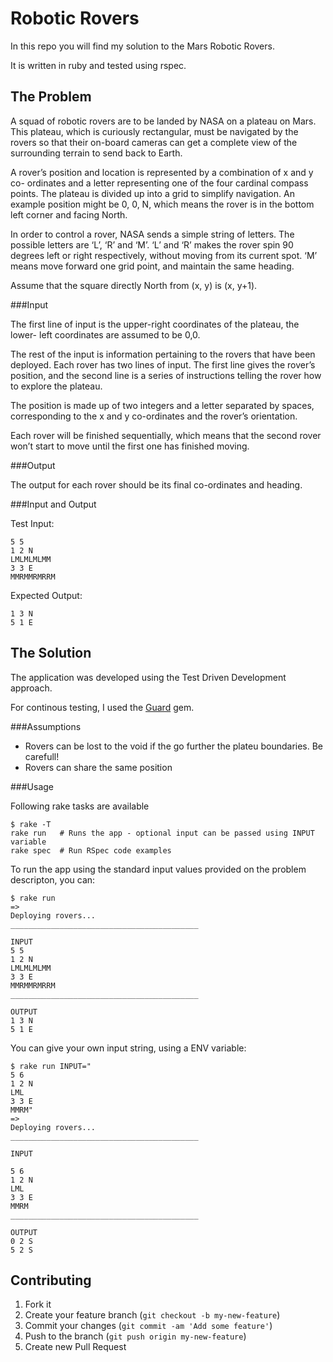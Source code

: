 Robotic Rovers
==============

In this repo you will find my solution to the Mars Robotic Rovers. 

It is written in ruby and tested using rspec.

The Problem
-----------

A squad of robotic rovers are to be landed by NASA on a plateau on Mars. This plateau, which is curiously rectangular, must be navigated by the rovers so that their on-board cameras can get a complete view of the surrounding terrain to send back to Earth.

A rover’s position and location is represented by a combination of x and y co- ordinates and a letter representing one of the four cardinal compass points. The plateau is divided up into a grid to simplify navigation. An example position might be 0, 0, N, which means the rover is in the bottom left corner and facing North.

In order to control a rover, NASA sends a simple string of letters. The possible letters are ‘L’, ‘R’ and ‘M’. ‘L’ and ‘R’ makes the rover spin 90 degrees left or right respectively, without moving from its current spot. ‘M’ means move forward one grid point, and maintain the same heading.

Assume that the square directly North from (x, y) is (x, y+1).

###Input

The first line of input is the upper-right coordinates of the plateau, the lower- left coordinates are assumed to be 0,0.

The rest of the input is information pertaining to the rovers that have been deployed. Each rover has two lines of input. The first line gives
the rover’s position, and the second line is a series of instructions telling the rover how to explore the plateau.

The position is made up of two integers and a letter separated by spaces, corresponding to the x and y co-ordinates and the rover’s orientation.

Each rover will be finished sequentially, which means that the second rover won’t start to move until the first one has finished moving.

###Output

The output for each rover should be its final co-ordinates and heading.

###Input and Output

Test Input:

    5 5
    1 2 N
    LMLMLMLMM
    3 3 E
    MMRMMRMRRM

Expected Output: 
    
    1 3 N
    5 1 E

The Solution
------------
<!--My solution uses a main Application class that handles the input and instanciates a Parser object. With the parsed data it creates several Navigators, each one containing a Rover and the Plateu. I decided to include a Rover and a plateu inside a Navigator as it resulted in a cleaner solution

The Parser object reads the input

The plateu ob


The position object is used merely as a data structure and has only getters and setters.-->

The application was developed using 	the Test Driven Development approach.

For continous testing, I used the [Guard](https://github.com/guard/guard) gem.


###Assumptions

* Rovers can be lost to the void if the go further the plateu boundaries. Be carefull!
* Rovers can share the same position


###Usage

Following rake tasks are available
    
    $ rake -T
    rake run   # Runs the app - optional input can be passed using INPUT variable
    rake spec  # Run RSpec code examples

To run the app using the standard input values provided on the problem descripton, you can:

    $ rake run
    => 
    Deploying rovers...
    __________________________________________

    INPUT
    5 5
    1 2 N
    LMLMLMLMM
    3 3 E
    MMRMMRMRRM
    __________________________________________

    OUTPUT
    1 3 N
    5 1 E


You can give your own input string, using a ENV variable:

    $ rake run INPUT="
    5 6
    1 2 N
    LML
    3 3 E
    MMRM"
    =>
    Deploying rovers...
    __________________________________________

    INPUT

    5 6
    1 2 N
    LML
    3 3 E
    MMRM
    __________________________________________

    OUTPUT
    0 2 S
    5 2 S

## Contributing

1. Fork it
2. Create your feature branch (`git checkout -b my-new-feature`)
3. Commit your changes (`git commit -am 'Add some feature'`)
4. Push to the branch (`git push origin my-new-feature`)
5. Create new Pull Request
    



